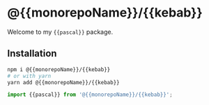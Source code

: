 # @{{monorepoName}}/{{kebab}}

Welcome to my `{{pascal}}` package.

## Installation

```sh
npm i @{{monorepoName}}/{{kebab}}
# or with yarn
yarn add @{{monorepoName}}/{{kebab}}
```

```js
import {{pascal}} from '@{{monorepoName}}/{{kebab}}';
```
